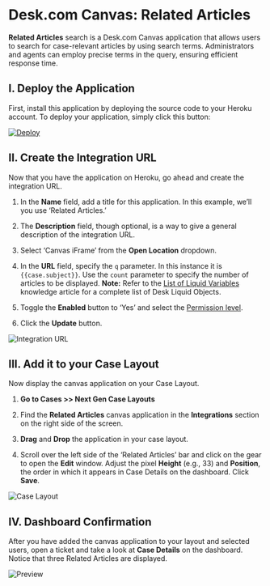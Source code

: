 # Desk.com Canvas: Related Articles
**Related Articles** search is a Desk.com Canvas application that allows users to search for case-relevant articles by using search terms. Administrators and agents can employ precise terms in the query, ensuring efficient response time.

## I. Deploy the Application
First, install this application by deploying the source code to your Heroku account. To deploy your application, simply click this button:

[![Deploy](https://www.herokucdn.com/deploy/button.png)](https://heroku.com/deploy?template=https%3A%2F%2Fgithub.com%2Fdesklabs%2Fcanvas-articles)

## II. Create the Integration URL
Now that you have the application on Heroku, go ahead and create the integration URL.

1.  In the **Name** field, add a title for this application. In this example, we’ll you use ‘Related Articles.’

2. The **Description** field, though optional, is a way to give a general description of the integration URL.

3. Select ‘Canvas iFrame’ from the **Open Location** dropdown.

4. In the **URL** field, specify the `q` parameter. In this instance it is `{{case.subject}}`. Use the `count` parameter to specify the number of articles to be displayed.
**Note:** Refer to the [List of Liquid Variables](https://support.desk.com/customer/portal/articles/2916-list-of-liquid-variables) knowledge article for a complete list of Desk Liquid Objects.

5. Toggle the **Enabled** button to ‘Yes’ and select the [Permission level](https://support.desk.com/customer/portal/articles/1146981?b_id=7112&t=568640).

6. Click the **Update** button.

![Integration URL](https://api.monosnap.com/rpc/file/download?id=mktVLhMLxeB97DlaiTT0LE3t3inFNk)

## III. Add it to your Case Layout
Now display the canvas application on your Case Layout.

1. **Go to Cases >> Next Gen Case Layouts**

2. Find the **Related Articles** canvas application in the **Integrations** section on the right side of the screen.

3. **Drag** and **Drop** the application in your case layout.

4. Scroll over the left side of the ‘Related Articles’ bar and click on the gear to open the **Edit** window. Adjust the pixel **Height** (e.g., 33) and **Position**, the order in which it appears in Case Details on the dashboard. Click **Save**.

![Case Layout](https://api.monosnap.com/rpc/file/download?id=Sk6HYfJ8M5EAIVJnI1r0Yr3n9BJVhN)

## IV. Dashboard Confirmation
After you have added the canvas application to your layout and selected users, open a ticket and take a look at **Case Details** on the dashboard. Notice that three Related Articles are displayed.

![Preview](https://api.monosnap.com/rpc/file/download?id=kZSx7QhKE3Qwhkui8Aq2xhTfIoVHhb)
